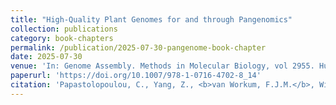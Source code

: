 ```yaml
---
title: "High-Quality Plant Genomes for and through Pangenomics"
collection: publications
category: book-chapters
permalink: /publication/2025-07-30-pangenome-book-chapter
date: 2025-07-30
venue: 'In: Genome Assembly. Methods in Molecular Biology, vol 2955. Humana, New York, NY.'
paperurl: 'https://doi.org/10.1007/978-1-0716-4702-8_14'
citation: 'Papastolopoulou, C., Yang, Z., <b>van Workum, F.J.M.</b>, Wijfjes, R.Y., Smit, S. High-Quality Plant Genomes for and through Pangenomics. In: Genome Assembly. <i>Methods in Molecular Biology</i>, vol 2955. Humana, New York, NY.'
---
```

